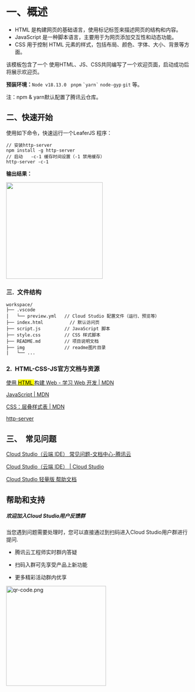 # 一、概述

- HTML 是构建网页的基础语言，使用标记标签来描述网页的结构和内容。
- JavaScript 是一种脚本语言，主要用于为网页添加交互性和动态功能。
- CSS 用于控制 HTML 元素的样式，包括布局、颜色、字体、大小、背景等方面。

该模板包含了一个 使用HTML、JS、CSS共同编写了一个欢迎页面，启动成功后将展示欢迎页。

**预装环境：**`Node v18.13.0`   `pnpm` `` `yarn` `` `node-gyp`  `git` 等。

注：npm & yarn默认配置了腾讯云仓库。

## 二、快速开始

使用如下命令，快速运行一个LeaferJS 程序：

```
// 安装http-server
npm install -g http-server
// 启动   -c-1 缓存时间设置（-1 禁用缓存）
http-server -c-1
```

**输出结果：**

<img title="" src="img/output.png" alt="" width="261">

### 三.  文件结构

```
workspace/
├── .vscode 
│   └── preview.yml   // Cloud Studio 配置文件（运行、预览等）
├── index.html          // 默认访问页
├── script.js         // JavaScript 脚本
├── style.css         // CSS 样式脚本
├── README.md         // 项目说明文档
├── img               // readme图片目录
|   └── ...                
```

### 2.  HTML-CSS-JS官方文档与资源

[使用 <mark>HTML </mark>构建 Web - 学习 Web 开发 | MDN](https://developer.mozilla.org/zh-CN/docs/Learn_web_development/Core/Structuring_content)

[JavaScript | MDN](https://developer.mozilla.org/zh-CN/docs/Web/JavaScript)

[CSS：层叠样式表 | MDN](https://developer.mozilla.org/zh-CN/docs/Web/CSS)

[http-server](https://www.npmjs.com/package/http-server)

## 三、  常见问题

[Cloud Studio（云端 IDE） 常见问题-文档中心-腾讯云](https://cloud.tencent.com/document/product/1039/33505)

[Cloud Studio（云端 IDE） | Cloud Studio](https://ide.cloud.tencent.com/docs/)

[Cloud Studio 轻量版 帮助文档](https://docs.qq.com/aio/DRUFZcHVvZlJuY3l2?p=1QOiTiIR9g0KMJneBDyfgM)

## 帮助和支持

##### 欢迎加入Cloud Studio用户反馈群

当您遇到问题需要处理时，您可以直接通过到扫码进入Cloud Studio用户群进行提问.

- 腾讯云工程师实时群内答疑

- 扫码入群可先享受产品上新功能

- 更多精彩活动群内优享

<img title="" src="img/qr-code.png" alt="qr-code.png" width="270">
